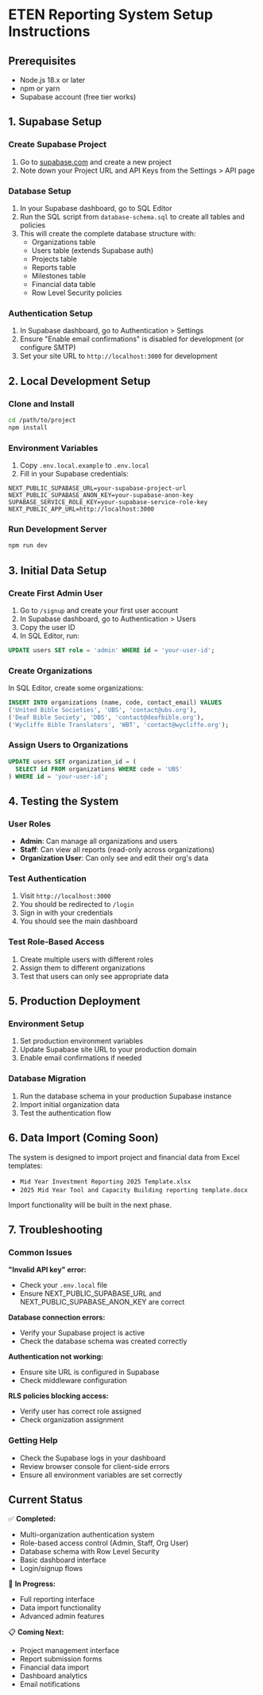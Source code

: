 # ETEN Reporting System Setup Instructions

## Prerequisites
- Node.js 18.x or later
- npm or yarn
- Supabase account (free tier works)

## 1. Supabase Setup

### Create Supabase Project
1. Go to [supabase.com](https://supabase.com) and create a new project
2. Note down your Project URL and API Keys from the Settings > API page

### Database Setup
1. In your Supabase dashboard, go to SQL Editor
2. Run the SQL script from `database-schema.sql` to create all tables and policies
3. This will create the complete database structure with:
   - Organizations table
   - Users table (extends Supabase auth)
   - Projects table
   - Reports table
   - Milestones table
   - Financial data table
   - Row Level Security policies

### Authentication Setup
1. In Supabase dashboard, go to Authentication > Settings
2. Ensure "Enable email confirmations" is disabled for development (or configure SMTP)
3. Set your site URL to `http://localhost:3000` for development

## 2. Local Development Setup

### Clone and Install
```bash
cd /path/to/project
npm install
```

### Environment Variables
1. Copy `.env.local.example` to `.env.local`
2. Fill in your Supabase credentials:
```env
NEXT_PUBLIC_SUPABASE_URL=your-supabase-project-url
NEXT_PUBLIC_SUPABASE_ANON_KEY=your-supabase-anon-key
SUPABASE_SERVICE_ROLE_KEY=your-supabase-service-role-key
NEXT_PUBLIC_APP_URL=http://localhost:3000
```

### Run Development Server
```bash
npm run dev
```

## 3. Initial Data Setup

### Create First Admin User
1. Go to `/signup` and create your first user account
2. In Supabase dashboard, go to Authentication > Users
3. Copy the user ID
4. In SQL Editor, run:
```sql
UPDATE users SET role = 'admin' WHERE id = 'your-user-id';
```

### Create Organizations
In SQL Editor, create some organizations:
```sql
INSERT INTO organizations (name, code, contact_email) VALUES 
('United Bible Societies', 'UBS', 'contact@ubs.org'),
('Deaf Bible Society', 'DBS', 'contact@deafbible.org'),
('Wycliffe Bible Translators', 'WBT', 'contact@wycliffe.org');
```

### Assign Users to Organizations
```sql
UPDATE users SET organization_id = (
  SELECT id FROM organizations WHERE code = 'UBS'
) WHERE id = 'your-user-id';
```

## 4. Testing the System

### User Roles
- **Admin**: Can manage all organizations and users
- **Staff**: Can view all reports (read-only across organizations)  
- **Organization User**: Can only see and edit their org's data

### Test Authentication
1. Visit `http://localhost:3000`
2. You should be redirected to `/login`
3. Sign in with your credentials
4. You should see the main dashboard

### Test Role-Based Access
1. Create multiple users with different roles
2. Assign them to different organizations
3. Test that users can only see appropriate data

## 5. Production Deployment

### Environment Setup
1. Set production environment variables
2. Update Supabase site URL to your production domain
3. Enable email confirmations if needed

### Database Migration
1. Run the database schema in your production Supabase instance
2. Import initial organization data
3. Test the authentication flow

## 6. Data Import (Coming Soon)

The system is designed to import project and financial data from Excel templates:
- `Mid Year Investment Reporting 2025 Template.xlsx`
- `2025 Mid Year Tool and Capacity Building reporting template.docx`

Import functionality will be built in the next phase.

## 7. Troubleshooting

### Common Issues

**"Invalid API key" error:**
- Check your `.env.local` file
- Ensure NEXT_PUBLIC_SUPABASE_URL and NEXT_PUBLIC_SUPABASE_ANON_KEY are correct

**Database connection errors:**
- Verify your Supabase project is active
- Check the database schema was created correctly

**Authentication not working:**
- Ensure site URL is configured in Supabase
- Check middleware configuration

**RLS policies blocking access:**
- Verify user has correct role assigned
- Check organization assignment

### Getting Help
- Check the Supabase logs in your dashboard
- Review browser console for client-side errors
- Ensure all environment variables are set correctly

## Current Status

✅ **Completed:**
- Multi-organization authentication system
- Role-based access control (Admin, Staff, Org User)
- Database schema with Row Level Security
- Basic dashboard interface
- Login/signup flows

🔄 **In Progress:**
- Full reporting interface
- Data import functionality
- Advanced admin features

📋 **Coming Next:**
- Project management interface
- Report submission forms
- Financial data import
- Dashboard analytics
- Email notifications